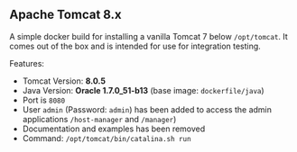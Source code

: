 ## Apache Tomcat 8.x

A simple docker build for installing a vanilla Tomcat 7 below
`/opt/tomcat`. It comes out of the box and is intended for use for
integration testing.

Features:

* Tomcat Version: **8.0.5**
* Java Version: **Oracle 1.7.0_51-b13** (base image: `dockerfile/java`)
* Port is `8080`
* User `admin` (Password: `admin`) has been added to access the admin
  applications `/host-manager` and `/manager`)
* Documentation and examples has been removed
* Command: `/opt/tomcat/bin/catalina.sh run`
